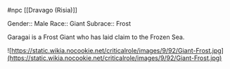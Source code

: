 #npc [[Dravago (Risia)]]

Gender:: Male
Race:: Giant
Subrace:: Frost

Garagai is a Frost Giant who has laid claim to the Frozen Sea.

![https://static.wikia.nocookie.net/criticalrole/images/9/92/Giant-Frost.jpg](https://static.wikia.nocookie.net/criticalrole/images/9/92/Giant-Frost.jpg)
